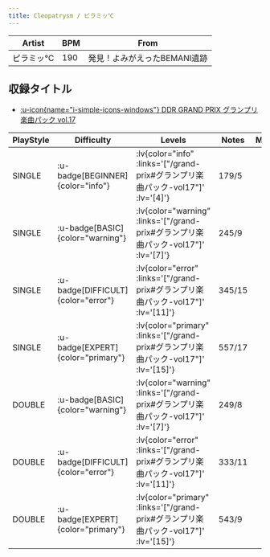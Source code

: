 ```yaml
---
title: Cleopatrysm / ピラミッ℃
---
```


|Artist|BPM|From|
|------|---|----|
|ピラミッ℃|190|発見！よみがえったBEMANI遺跡|

## 収録タイトル

- [ :u-icon{name="i-simple-icons-windows"} DDR GRAND PRIX グランプリ楽曲パック vol.17](/grand-prix#グランプリ楽曲パック-vol17)

|PlayStyle|Difficulty|Levels|Notes|Movie|
|---------|----------|------|-----|-----|
|SINGLE| :u-badge[BEGINNER]{color="info"} | :lv{color="info" :links='["/grand-prix#グランプリ楽曲パック-vol17"]' :lv='[4]'} |179/5||
|SINGLE| :u-badge[BASIC]{color="warning"} | :lv{color="warning" :links='["/grand-prix#グランプリ楽曲パック-vol17"]' :lv='[7]'} |245/9||
|SINGLE| :u-badge[DIFFICULT]{color="error"} | :lv{color="error" :links='["/grand-prix#グランプリ楽曲パック-vol17"]' :lv='[11]'} |345/15||
|SINGLE| :u-badge[EXPERT]{color="primary"} | :lv{color="primary" :links='["/grand-prix#グランプリ楽曲パック-vol17"]' :lv='[15]'} |557/17||
|DOUBLE| :u-badge[BASIC]{color="warning"} | :lv{color="warning" :links='["/grand-prix#グランプリ楽曲パック-vol17"]' :lv='[7]'} |249/8||
|DOUBLE| :u-badge[DIFFICULT]{color="error"} | :lv{color="error" :links='["/grand-prix#グランプリ楽曲パック-vol17"]' :lv='[11]'} |333/11||
|DOUBLE| :u-badge[EXPERT]{color="primary"} | :lv{color="primary" :links='["/grand-prix#グランプリ楽曲パック-vol17"]' :lv='[15]'} |543/9||

